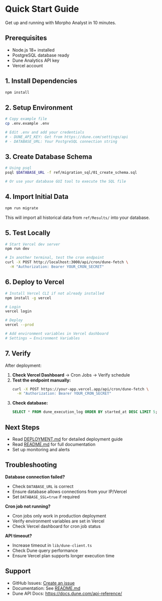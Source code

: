 # Quick Start Guide

Get up and running with Morpho Analyst in 10 minutes.

## Prerequisites

- Node.js 18+ installed
- PostgreSQL database ready
- Dune Analytics API key
- Vercel account

## 1. Install Dependencies

```bash
npm install
```

## 2. Setup Environment

```bash
# Copy example file
cp .env.example .env

# Edit .env and add your credentials
# - DUNE_API_KEY: Get from https://dune.com/settings/api
# - DATABASE_URL: Your PostgreSQL connection string
```

## 3. Create Database Schema

```bash
# Using psql
psql $DATABASE_URL -f ref/migration_sql/01_create_schema.sql

# Or use your database GUI tool to execute the SQL file
```

## 4. Import Initial Data

```bash
npm run migrate
```

This will import all historical data from `ref/Results/` into your database.

## 5. Test Locally

```bash
# Start Vercel dev server
npm run dev

# In another terminal, test the cron endpoint
curl -X POST http://localhost:3000/api/cron/dune-fetch \
  -H "Authorization: Bearer YOUR_CRON_SECRET"
```

## 6. Deploy to Vercel

```bash
# Install Vercel CLI if not already installed
npm install -g vercel

# Login
vercel login

# Deploy
vercel --prod

# Add environment variables in Vercel dashboard
# Settings → Environment Variables
```

## 7. Verify

After deployment:

1. **Check Vercel Dashboard** → Cron Jobs → Verify schedule
2. **Test the endpoint manually:**
   ```bash
   curl -X POST https://your-app.vercel.app/api/cron/dune-fetch \
     -H "Authorization: Bearer YOUR_CRON_SECRET"
   ```
3. **Check database:**
   ```sql
   SELECT * FROM dune_execution_log ORDER BY started_at DESC LIMIT 5;
   ```

## Next Steps

- Read [DEPLOYMENT.md](DEPLOYMENT.md) for detailed deployment guide
- Read [README.md](README.md) for full documentation
- Set up monitoring and alerts

## Troubleshooting

**Database connection failed?**
- Check `DATABASE_URL` is correct
- Ensure database allows connections from your IP/Vercel
- Set `DATABASE_SSL=true` if required

**Cron job not running?**
- Cron jobs only work in production deployment
- Verify environment variables are set in Vercel
- Check Vercel dashboard for cron job status

**API timeout?**
- Increase timeout in `lib/dune-client.ts`
- Check Dune query performance
- Ensure Vercel plan supports longer execution time

## Support

- GitHub Issues: [Create an issue](https://github.com/your-repo/issues)
- Documentation: See [README.md](README.md)
- Dune API Docs: https://docs.dune.com/api-reference/
